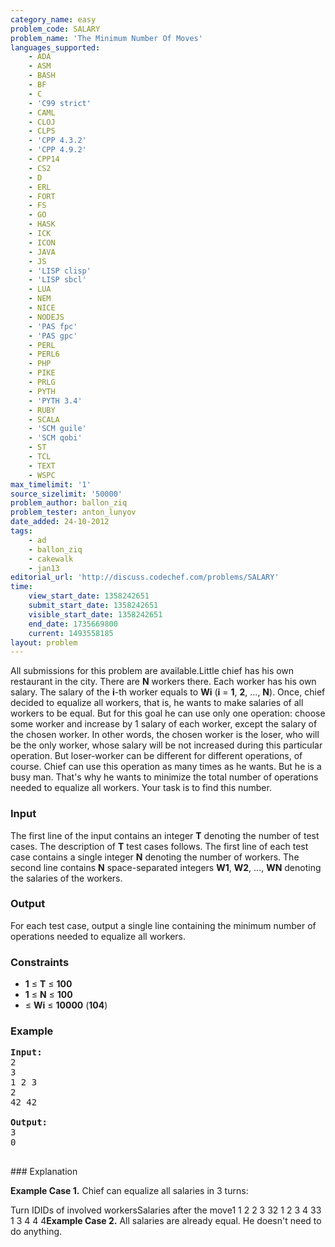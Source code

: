```yaml
---
category_name: easy
problem_code: SALARY
problem_name: 'The Minimum Number Of Moves'
languages_supported:
    - ADA
    - ASM
    - BASH
    - BF
    - C
    - 'C99 strict'
    - CAML
    - CLOJ
    - CLPS
    - 'CPP 4.3.2'
    - 'CPP 4.9.2'
    - CPP14
    - CS2
    - D
    - ERL
    - FORT
    - FS
    - GO
    - HASK
    - ICK
    - ICON
    - JAVA
    - JS
    - 'LISP clisp'
    - 'LISP sbcl'
    - LUA
    - NEM
    - NICE
    - NODEJS
    - 'PAS fpc'
    - 'PAS gpc'
    - PERL
    - PERL6
    - PHP
    - PIKE
    - PRLG
    - PYTH
    - 'PYTH 3.4'
    - RUBY
    - SCALA
    - 'SCM guile'
    - 'SCM qobi'
    - ST
    - TCL
    - TEXT
    - WSPC
max_timelimit: '1'
source_sizelimit: '50000'
problem_author: ballon_ziq
problem_tester: anton_lunyov
date_added: 24-10-2012
tags:
    - ad
    - ballon_ziq
    - cakewalk
    - jan13
editorial_url: 'http://discuss.codechef.com/problems/SALARY'
time:
    view_start_date: 1358242651
    submit_start_date: 1358242651
    visible_start_date: 1358242651
    end_date: 1735669800
    current: 1493558185
layout: problem
---
```

All submissions for this problem are available.Little chief has his own restaurant in the city. There are **N** workers there. Each worker has his own salary. The salary of the **i**-th worker equals to **Wi** (**i** = **1**, **2**, ..., **N**). Once, chief decided to equalize all workers, that is, he wants to make salaries of all workers to be equal. But for this goal he can use only one operation: choose some worker and increase by 1 salary of each worker, except the salary of the chosen worker. In other words, the chosen worker is the loser, who will be the only worker, whose salary will be not increased during this particular operation. But loser-worker can be different for different operations, of course. Chief can use this operation as many times as he wants. But he is a busy man. That's why he wants to minimize the total number of operations needed to equalize all workers. Your task is to find this number.

### Input

The first line of the input contains an integer **T** denoting the number of test cases. The description of **T** test cases follows. The first line of each test case contains a single integer **N** denoting the number of workers. The second line contains **N** space-separated integers  **W1**, **W2**, ..., **WN** denoting the salaries of the workers.

### Output

For each test case, output a single line containing the minimum number of operations needed to equalize all workers.

### Constraints

- **1** ≤ **T** ≤ **100**
- **1** ≤ **N** ≤ **100**
- ≤ **Wi** ≤ **10000** (**104**)

### Example

<pre>
<b>Input:</b>
2
3
1 2 3
2
42 42

<b>Output:</b>
3
0

</pre>### Explanation
**Example Case 1.** Chief can equalize all salaries in 3 turns:

Turn IDIDs of involved workersSalaries after the move1 1 2 2 3 32 1 2 3 4 33 1 3 4 4 4**Example Case 2.** All salaries are already equal. He doesn't need to do anything.

